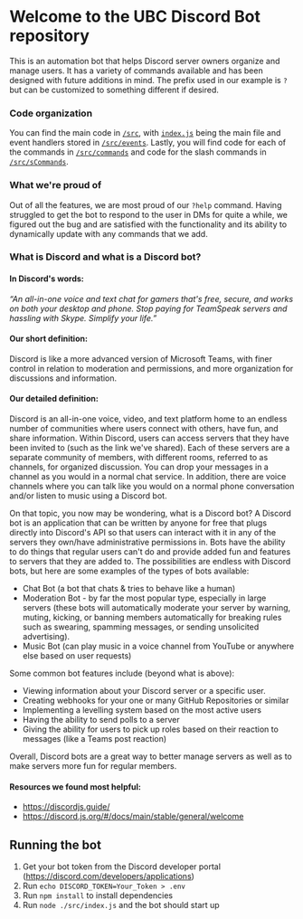 # Welcome to the UBC Discord Bot repository
This is an automation bot that helps Discord server owners organize and manage users. It has a variety of commands available and has been designed with future additions in mind. The prefix used in our example is `?` but can be customized to something different if desired.

### Code organization
You can find the main code in [`/src`](src), with [`index.js`](src/index.js) being the main file and event handlers stored in [`/src/events`](src/events). Lastly, you will find code for each of the commands in [`/src/commands`](src/commands) and code for the slash commands in [`/src/sCommands`](src/sCommands).

### What we're proud of
Out of all the features, we are most proud of our `?help` command. Having struggled to get the bot to respond to the user in DMs for quite a while,
we figured out the bug and are satisfied with the functionality and its ability to dynamically update with any commands that we add.

### What is Discord and what is a Discord bot?

#### In Discord's words:
*“An all-in-one voice and text chat for gamers that's free, secure, and works on both your desktop and phone. Stop paying for TeamSpeak servers and hassling with Skype. Simplify your life.”*

#### Our short definition:
Discord is like a more advanced version of Microsoft Teams, with finer control in relation to moderation and permissions, and more organization for discussions and information.

#### Our detailed definition:
Discord is an all-in-one voice, video, and text platform home to an endless number of communities where users connect with others, have fun, and share information. Within Discord, users can access servers that they have been invited to (such as the link we've shared). Each of these servers are a separate community of members, with different rooms, referred to as channels, for organized discussion. You can drop your messages in a channel as you would in a normal chat service. In addition, there are voice channels where you can talk like you would on a normal phone conversation and/or listen to music using a Discord bot.

On that topic, you now may be wondering, what is a Discord bot? A Discord bot is an application that can be written by anyone for free that plugs directly into Discord's API so that users can interact with it in any of the servers they own/have administrative permissions in. Bots have the ability to do things that regular users can't do and provide added fun and features to servers that they are added to. The possibilities are endless with Discord bots, but here are some examples of the types of bots available:

- Chat Bot (a bot that chats & tries to behave like a human)
- Moderation Bot - by far the most popular type, especially in large servers (these bots will automatically moderate your server by warning, muting, kicking, or banning members automatically for breaking rules such as swearing, spamming messages, or sending unsolicited advertising).
- Music Bot (can play music in a voice channel from YouTube or anywhere else based on user requests)

Some common bot features include (beyond what is above):
- Viewing information about your Discord server or a specific user.
- Creating webhooks for your one or many GitHub Repositories or similar
- Implementing a levelling system based on the most active users
- Having the ability to send polls to a server
- Giving the ability for users to pick up roles based on their reaction to messages (like a Teams post reaction)

Overall, Discord bots are a great way to better manage servers as well as to make servers more fun for regular members.

#### Resources we found most helpful:
- https://discordjs.guide/
- https://discord.js.org/#/docs/main/stable/general/welcome

## Running the bot
1. Get your bot token from the Discord developer portal (https://discord.com/developers/applications)
2. Run `echo DISCORD_TOKEN=Your_Token > .env`
3. Run `npm install` to install dependencies
4. Run `node ./src/index.js` and the bot should start up
